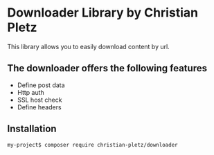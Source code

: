 Downloader Library by Christian Pletz
=========================

This library allows you to easily download content by url.

The downloader offers the following features
---
* Define post data
* Http auth
* SSL host check
* Define headers

Installation
--

```bash
my-project$ composer require christian-pletz/downloader
```